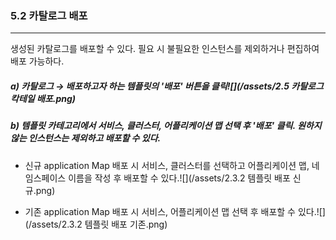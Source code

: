 ### 5.2 카탈로그 배포

---

생성된 카탈로그를 배포할 수 있다. 필요 시 불필요한 인스턴스를 제외하거나 편집하여 배포 가능하다.

##### a\) 카탈로그 →  배포하고자 하는 템플릿의 '배포' 버튼을 클릭![](/assets/2.5 카탈로그 칵테일 배포.png)

##### b\) 템플릿 카테고리에서 서비스, 클러스터, 어플리케이션 맵 선택 후 '배포' 클릭. 원하지 않는 인스턴스는 제외하고 배포할 수 있다.

* 신규 application Map 배포 시 서비스, 클러스터를 선택하고 어플리케이션 맵, 네임스페이스 이름을 작성 후 배포할 수 있다.![](/assets/2.3.2 템플릿 배포 신규.png)

* 기존 application Map 배포 시 서비스, 어플리케이션 맵 선택 후 배포할 수 있다.![](/assets/2.3.2 템플릿 배포 기존.png)



